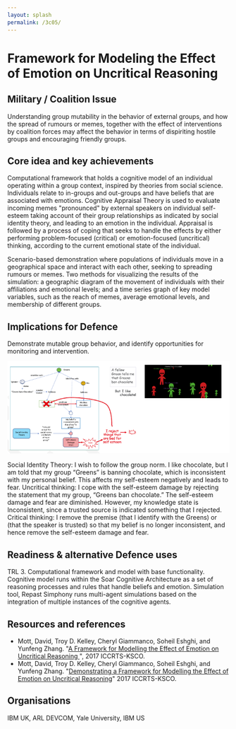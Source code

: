 ```yaml
---
layout: splash
permalink: /3c05/
---
```


# Framework for Modeling the Effect of Emotion on Uncritical Reasoning

## Military / Coalition Issue
Understanding group mutability in the behavior of external groups, and how the spread of rumours or memes, together
with the effect of interventions by coalition forces may affect the behavior in terms of dispiriting hostile groups
and encouraging friendly groups.

## Core idea and key achievements
Computational framework that holds a cognitive model of an individual operating within a group context, inspired by
theories from social science. Individuals relate to in-groups and out-groups and have beliefs that are associated
with emotions. Cognitive Appraisal Theory is used to evaluate incoming memes "pronounced" by external speakers on
individual self-esteem taking account of their group relationships as indicated by social identity theory, and leading
to an emotion in the individual. Appraisal is followed by a process of coping that seeks to handle the effects by
either performing problem-focused (critical) or emotion-focused (uncritical) thinking, according to the current
emotional state of the individual.

Scenario-based demonstration where populations of individuals move in a geographical space and interact with each
other, seeking to spreading rumours or memes. Two methods for visualizing the results of the simulation: a
geographic diagram of the movement of individuals with their affiliations and emotional levels; and a time series
graph of key model variables, such as the reach of memes, average emotional levels, and membership of different groups.

## Implications for Defence
Demonstrate mutable group behavior, and identify opportunities for monitoring and intervention.

![image info](/dais/achievements/images/3c05-fig1.png)
 
Social Identity Theory: I wish to follow the group norm. I like chocolate, but I am told that my group “Greens” is
banning chocolate, which is inconsistent with my personal belief. This affects my self-esteem negatively and leads
to fear. Uncritical thinking: I cope with the self-esteem damage by rejecting the statement that my group, “Greens
ban chocolate.” The self-esteem damage and fear are diminished. However, my knowledge state is Inconsistent, since
a trusted source is indicated something that I rejected. Critical thinking: I remove the premise (that I identify
with the Greens) or (that the speaker is trusted) so that my belief is no longer inconsistent, and hence remove the
self-esteem damage and fear. 


## Readiness & alternative Defence uses
TRL 3. Computational framework and model with base functionality. Cognitive model runs within the Soar Cognitive
Architecture as a set of reasoning processes and rules that handle beliefs and emotion. Simulation tool, Repast
Simphony runs multi-agent simulations based on the integration of multiple instances of the cognitive agents. 

## Resources and references 
* Mott, David, Troy D. Kelley, Cheryl Giammanco, Soheil Eshghi, and Yunfeng Zhang.
  "[A Framework for Modelling the Effect of Emotion on Uncritical Reasoning ](/doc-1820/)",
  2017 ICCRTS-KSCO.
* Mott, David, Troy D. Kelley, Cheryl Giammanco, Soheil Eshghi, and Yunfeng Zhang.
  "[Demonstrating a Framework for Modelling the Effect of Emotion on Uncritical Reasoning](/doc-1653/)"
  2017 ICCRTS-KSCO.

## Organisations
IBM UK, ARL DEVCOM, Yale University, IBM US
